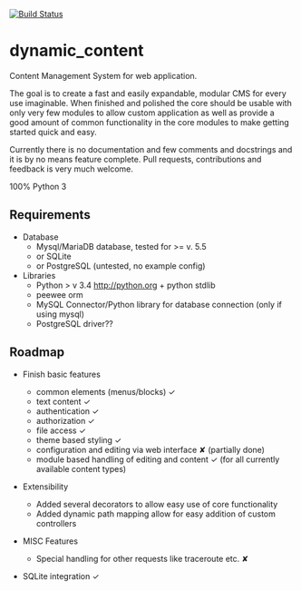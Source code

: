 [![Build Status](https://travis-ci.org/JustusAdam/dynamic_content.svg?branch=master)](https://travis-ci.org/JustusAdam/dynamic_content)

dynamic\_content
====

Content Management System for web application.

The goal is to create a fast and easily expandable, modular CMS for every use imaginable. When finished and polished the core should be usable with only very few modules to allow custom application as well as provide a good amount of common functionality in the core modules to make getting started quick and easy.

Currently there is no documentation and few comments and docstrings and it is by no means feature complete. Pull requests, contributions and feedback is very much welcome.

100% Python 3

## Requirements

* Database
    * Mysql/MariaDB database, tested for >= v. 5.5
    * or SQLite
    * or PostgreSQL (untested, no example config)
* Libraries
    * Python > v 3.4 http://python.org + python stdlib
    * peewee orm
    * MySQL Connector/Python library for database connection (only if using mysql)
    * PostgreSQL driver??
    

## Roadmap


* Finish basic features
    * common elements (menus/blocks) &#x2713;
    * text content &#x2713;
    * authentication &#x2713;
    * authorization &#x2713;
    * file access &#x2713;
    * theme based styling &#x2713;
    * configuration and editing via web interface &#x2718; (partially done) 
    * module based handling of editing and content &#x2713; (for all currently available content types)

* Extensibility
    * Added several decorators to allow easy use of core functionality
    * Added dynamic path mapping allow for easy addition of custom controllers    

* MISC Features
    * Special handling for other requests like traceroute etc. &#x2718;

* SQLite integration &#x2713;
